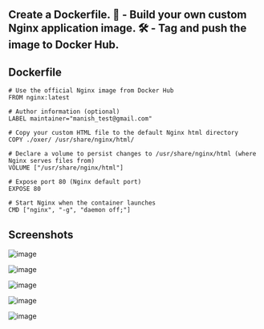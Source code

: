 ## Create a Dockerfile. 📝 - Build your own custom Nginx application image. 🛠️ - Tag and push the image to Docker Hub. 

## Dockerfile
~~~
# Use the official Nginx image from Docker Hub
FROM nginx:latest

# Author information (optional)
LABEL maintainer="manish_test@gmail.com"

# Copy your custom HTML file to the default Nginx html directory
COPY ./oxer/ /usr/share/nginx/html/

# Declare a volume to persist changes to /usr/share/nginx/html (where Nginx serves files from)
VOLUME ["/usr/share/nginx/html"]

# Expose port 80 (Nginx default port)
EXPOSE 80

# Start Nginx when the container launches
CMD ["nginx", "-g", "daemon off;"]
~~~

## Screenshots

![image](https://github.com/user-attachments/assets/9a6f6ca3-b801-49c7-a8e5-86d254a93293)


![image](https://github.com/user-attachments/assets/73a1bdf0-418b-4271-b2f2-4445ed9be624)


![image](https://github.com/user-attachments/assets/450e2074-9abf-4ba0-a84c-90218104baa4)


![image](https://github.com/user-attachments/assets/8d31d885-1df6-4f47-8891-644c8b3a8ad6)

![image](https://github.com/user-attachments/assets/0d1caf31-8fb3-4c5e-a0ed-4774643a0d88)



